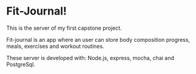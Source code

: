 # Fit-Journal!

This is the server of my first capstone project.

Fit-journal is an app where an user can store body composition progress, meals, exercises and workout routines.

These server is developed with:
Node.js, express, mocha, chai and PostgreSql.
